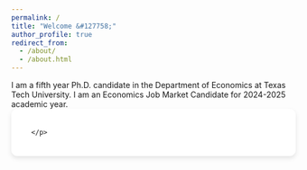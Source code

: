 ```yaml
---
permalink: /
title: "Welcome &#127758;"
author_profile: true
redirect_from: 
  - /about/
  - /about.html
---
```

<p>
  <div>
    I am a fifth year Ph.D. candidate in the Department of Economics at Texas Tech University. I am an Economics Job Market Candidate for 2024-2025 academic year.
  </div>

  <div style="display: flex; align-items: flex-start; margin-bottom: 30px; background-color: white; border: 1px solid white; border-radius: 10px; padding: 20px; box-shadow: 0 4px 8px rgba(0, 0, 0, 0.1);">
  <div style="flex: 1.5; margin-right: 20px; align-self: center;">
  <div style="flex: 2;">
    <p, align = "justify; margin-bottom: 5px;">
      
      </p>
  </div>
</div>
</p>



